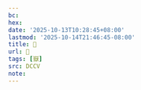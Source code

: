 ```yaml
---
bc:
hex:
date: '2025-10-13T10:28:45+08:00'
lastmod: '2025-10-14T21:46:45-08:00'
title: 􃧴
url: 􃧴
tags: [嶽]
src: DCCV
note:
---
```

